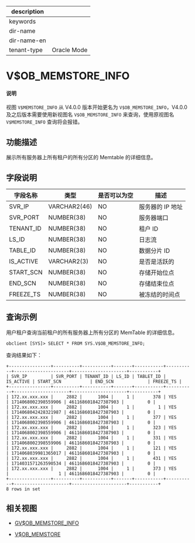 |description||
|---|---|
|keywords||
|dir-name||
|dir-name-en||
|tenant-type|Oracle Mode|

# V$OB_MEMSTORE_INFO

<main id="notice" type='explain'>
<h4>说明</h4>
<p>视图 <code>V$MEMSTORE_INFO</code> 从 V4.0.0 版本开始更名为 <code>V$OB_MEMSTORE_INFO</code>，V4.0.0 及之后版本需要使用新视图名 <code>V$OB_MEMSTORE_INFO</code> 来查询，使用原视图名 <code>V$MEMSTORE_INFO</code> 查询将会报错。</p>
</main>

## 功能描述

展示所有服务器上所有租户的所有分区的 Memtable 的详细信息。

## 字段说明

| **字段名称** | **类型** | **是否可以为空** | **描述** |
| --- | --- | --- | --- |
| SVR_IP | VARCHAR2(46) | NO | 服务器的 IP 地址 |
| SVR_PORT | NUMBER(38) | NO | 服务器端口 |
| TENANT_ID | NUMBER(38) | NO | 租户 ID |
| LS_ID | NUMBER(38) | NO | 日志流 |
| TABLE_ID | NUMBER(38) | NO | 数据分片 ID |
| IS_ACTIVE | VARCHAR2(3) | NO | 是否是活跃的 |
| START_SCN | NUMBER(38) | NO | 存储开始位点 |
| END_SCN | NUMBER(38) | NO | 存储结束位点 |
| FREEZE_TS | NUMBER(38) | NO | 被冻结的时间点 |

## 查询示例

用户租户查询当前租户的所有服务器上所有分区的 MemTable 的详细信息。

```shell
obclient [SYS]> SELECT * FROM SYS.V$OB_MEMSTORE_INFO;
```

查询结果如下：

```shell
+----------------+----------+-----------+-------+-----------+-----------+---------------------+---------------------+-----------+
| SVR_IP         | SVR_PORT | TENANT_ID | LS_ID | TABLET_ID | IS_ACTIVE | START_SCN           | END_SCN             | FREEZE_TS |
+----------------+----------+-----------+-------+-----------+-----------+---------------------+---------------------+-----------+
| 172.xx.xxx.xxx |     2882 |      1004 |     1 |       378 | YES       | 1714068002398559906 | 4611686018427387903 |         0 |
| 172.xx.xxx.xxx |     2882 |      1004 |     1 |         1 | YES       | 1714068042428321987 | 4611686018427387903 |         0 |
| 172.xx.xxx.xxx |     2882 |      1004 |     1 |       377 | YES       | 1714068002398559906 | 4611686018427387903 |         0 |
| 172.xx.xxx.xxx |     2882 |      1004 |     1 |       323 | YES       | 1714068002398559906 | 4611686018427387903 |         0 |
| 172.xx.xxx.xxx |     2882 |      1004 |     1 |       331 | YES       | 1714068002398559906 | 4611686018427387903 |         0 |
| 172.xx.xxx.xxx |     2882 |      1004 |     1 |       121 | YES       | 1714068039981365017 | 4611686018427387903 |         0 |
| 172.xx.xxx.xxx |     2882 |      1004 |     1 |       431 | YES       | 1714031571263590534 | 4611686018427387903 |         0 |
| 172.xx.xxx.xxx |     2882 |      1004 |     1 |       373 | YES       |                   1 | 4611686018427387903 |         0 |
+----------------+----------+-----------+-------+-----------+-----------+---------------------+---------------------+-----------+
8 rows in set
```

## 相关视图

* [GV$OB_MEMSTORE_INFO](2000.gv-ob_memstore_info-of-oracle-mode.md)

* [V$OB_MEMSTORE](31000.v-memstore-of-oracle-mode.md)
